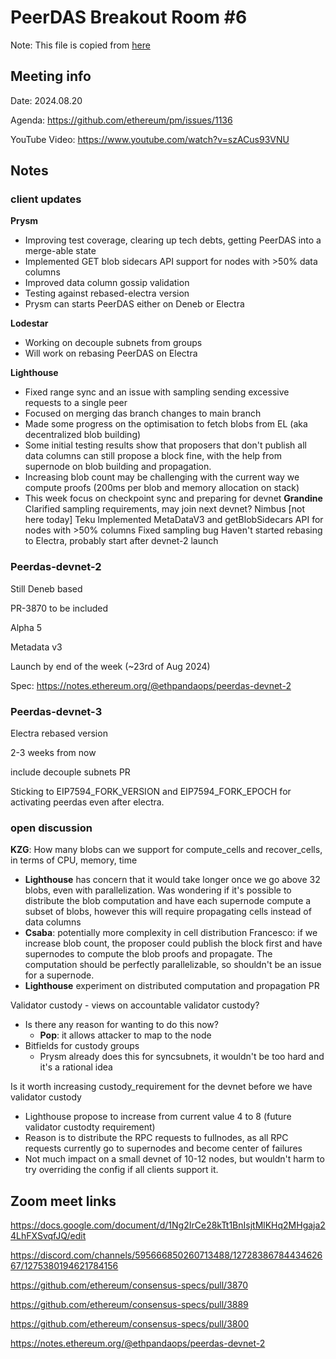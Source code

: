 # PeerDAS Breakout Room #6
Note: This file is copied from [here](https://docs.google.com/document/d/1Ng2IrCe28kTt1BnIsjtMlKHq2MHgaja24LhFXSvqfJQ/edit#heading=h.tubwqb51zcjq)

## Meeting info

Date: 2024.08.20

Agenda: https://github.com/ethereum/pm/issues/1136

YouTube Video: ​​https://www.youtube.com/watch?v=szACus93VNU
## Notes

### client updates
**Prysm**
- Improving test coverage, clearing up tech debts, getting PeerDAS into a merge-able state
- Implemented GET blob sidecars API support for nodes with >50% data columns
- Improved data column gossip validation
- Testing against rebased-electra version
- Prysm can starts PeerDAS either on Deneb or Electra

**Lodestar**

- Working on decouple subnets from groups
- Will work on rebasing PeerDAS on Electra

**Lighthouse**

- Fixed range sync and an issue with sampling sending excessive requests to a single peer
- Focused on merging das branch changes to main branch
- Made some progress on the optimisation to fetch blobs from EL (aka decentralized blob building)
- Some initial testing results show that proposers that don't publish all data columns can still propose a block fine, with the help from supernode on blob building and propagation.
- Increasing blob count may be challenging with the current way we compute proofs (200ms per blob and memory allocation on stack)
- This week focus on checkpoint sync and preparing for devnet
**Grandine**
Clarified sampling requirements, may join next devnet?
Nimbus
[not here today]
Teku
Implemented MetaDataV3 and getBlobSidecars API for nodes with >50% columns
Fixed sampling bug
Haven't started rebasing to Electra, probably start after devnet-2 launch

### Peerdas-devnet-2

Still Deneb based 

PR-3870 to be included

Alpha 5 

Metadata v3

Launch by end of the week (~23rd of Aug 2024)

Spec: https://notes.ethereum.org/@ethpandaops/peerdas-devnet-2 

### Peerdas-devnet-3

Electra rebased version

2-3 weeks from now

include decouple subnets PR

Sticking to EIP7594_FORK_VERSION and EIP7594_FORK_EPOCH for activating peerdas even after electra. 

### open discussion

**KZG**: How many blobs can we support for compute_cells and recover_cells, in terms of CPU, memory, time
- **Lighthouse** has concern that it would take longer once we go above 32 blobs, even with parallelization. Was wondering if it's possible to distribute the blob computation and have each supernode compute a subset of blobs, however this will require propagating cells instead of data columns
- **Csaba**: potentially more complexity in cell distribution
Francesco: if we increase blob count, the proposer could publish the block first and have supernodes to compute the blob proofs and propagate. The computation should be perfectly parallelizable, so shouldn't be an issue for a supernode.
- **Lighthouse** experiment on distributed computation and propagation PR

Validator custody - views on accountable validator custody?
- Is there any reason for wanting to do this now?
  -  **Pop**: it allows attacker to map to the node
- Bitfields for custody groups
  - Prysm already does this for syncsubnets, it wouldn't be too hard and it's a rational idea

Is it worth increasing custody_requirement for the devnet before we have validator custody
- Lighthouse propose to increase from current value 4 to 8 (future validator custodty requirement)
- Reason is to distribute the RPC requests to fullnodes, as all RPC requests currently go to supernodes and become center of failures
- Not much impact on a small devnet of 10-12 nodes, but wouldn't harm to try overriding the config if all clients support it.


## Zoom meet links

https://docs.google.com/document/d/1Ng2IrCe28kTt1BnIsjtMlKHq2MHgaja24LhFXSvqfJQ/edit

https://discord.com/channels/595666850260713488/1272838678443462667/1275380194621784156

https://github.com/ethereum/consensus-specs/pull/3870

https://github.com/ethereum/consensus-specs/pull/3889

https://github.com/ethereum/consensus-specs/pull/3800

https://notes.ethereum.org/@ethpandaops/peerdas-devnet-2
